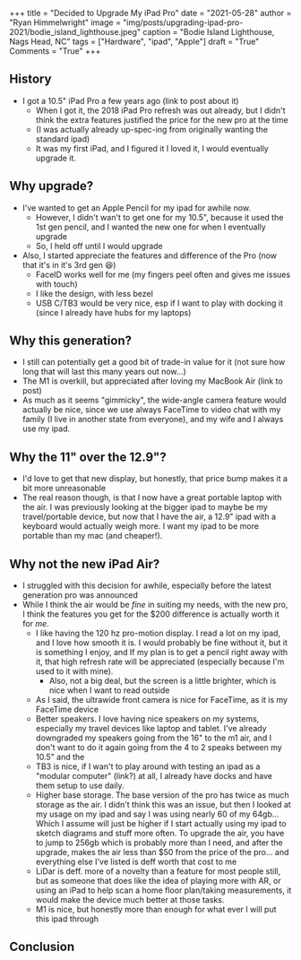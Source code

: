 +++
title   = "Decided to Upgrade My iPad Pro"
date    = "2021-05-28"
author  = "Ryan Himmelwright"
image   = "img/posts/upgrading-ipad-pro-2021/bodie_island_lighthouse.jpeg"
caption = "Bodie Island Lighthouse, Nags Head, NC"
tags    = ["Hardware", "ipad", "Apple"]
draft   = "True"
Comments = "True"
+++


<!--more-->

## History
- I got a 10.5" iPad Pro a few years ago (link to post about it)
    -  When I got it, the 2018 iPad Pro refresh was out already, but I didn't think the extra features justified the price for the new pro at the time
    -  (I was actually already up-spec-ing from originally wanting the standard ipad)
    -  It was my first iPad, and I figured it I loved it, I would eventually upgrade it.

##  Why upgrade?

-  I've wanted to get an Apple Pencil for my ipad for awhile now. 
    -  However, I didn't wan't to get one for my 10.5", because it used the 1st gen pencil, and I wanted the new one for when I eventually upgrade
    -  So, I held off until I would upgrade
-  Also, I started appreciate the features and difference of the Pro (now that it's in it's 3rd gen 😆)
    -  FaceID works well for me (my fingers peel often and gives me issues with touch)
    -  I like the design, with less bezel
    -  USB C/TB3 would be very nice, esp if I want to play with docking it (since I already have hubs for my laptops)

## Why this generation?

-  I still can potentially get a good bit of trade-in value for it (not sure how long that will last this many years out now...)
-  The M1 is overkill, but appreciated after loving my MacBook Air (link to post)
-  As much as it seems "gimmicky", the wide-angle camera feature would actually be nice, since we use always FaceTime to video chat with my family (I live in another state from everyone), and my wife and I always use my ipad.

## Why the 11" over the 12.9"?

-  I'd love to get that new display, but honestly, that price bump makes it a bit more unreasonable
-  The real reason though, is that I now have a great portable laptop with the air. I was previously looking at the bigger ipad to maybe be my travel/portable device, but now that I have the air, a 12.9" ipad with a keyboard would actually weigh more. I want my ipad to be more portable than my mac (and cheaper!).

##  Why not the new iPad Air?
-  I struggled with this decision for awhile, especially before the latest generation pro was announced
-  While I think the air would be *fine* in suiting my needs, with the new pro, I think the features you get for the $200 difference is actually worth it for *me*.
    -  I like having the 120 hz pro-motion display. I read a lot on my ipad, and I love how smooth it is. I would probably be fine without it, but it is something I enjoy, and If my plan is to get a pencil right away with it, that high refresh rate will be appreciated (especially because I'm used to it with mine). 
        -  Also, not a big deal, but the screen is a little brighter, which is nice when I want to read outside
    -  As I said, the ultrawide front camera is nice for FaceTime, as it is my FaceTime device
    -   Better speakers. I love having nice speakers on my systems, especially my travel devices like laptop and tablet. I've already downgraded my speakers going from the 16" to the m1 air, and I don't want to do it again going from the 4 to 2 speaks between my 10.5" and the 
    -   TB3 is nice, if I wan't to play around with testing an ipad as a "modular computer" (link?) at all, I already have docks and have them setup to use daily.
    -   Higher base storage. The base version of the pro has twice as much storage as the air. I didn't think this was an issue, but then I looked at my usage on my ipad and say I was using nearly 60 of my 64gb... Which I assume will just be higher if I start actually using my ipad to sketch diagrams and stuff more often. To upgrade the air, you have to jump to 256gb which is probably more than I need, and after the upgrade, makes the air less than $50 from the price of the pro... and everything else I've listed is deff worth that cost to me
    -   LiDar is deff. more of a novelty than a feature for most people still, but as someone that does like the idea of playing more with AR, or using an iPad to help scan a home floor plan/taking measurements, it would make the device much better at those tasks.
    -   M1 is nice, but honestly more than enough for what ever I will put this ipad through

## Conclusion
